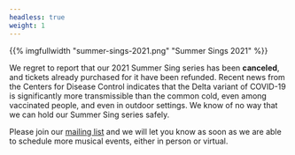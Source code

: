 ```yaml
---
headless: true
weight: 1
---
```


{{% imgfullwidth "summer-sings-2021.png" "Summer Sings 2021" %}}

We regret to report that our 2021 Summer Sing series has been **canceled**, and
tickets already purchased for it have been refunded. Recent news from the
Centers for Disease Control indicates that the Delta variant of COVID-19 is
significantly more transmissible than the common cold, even among vaccinated
people, and even in outdoor settings. We know of no way that we can hold our
Summer Sing series safely.

Please join our [mailing list](/mailing-list/) and we will let you know as soon
as we are able to schedule more musical events, either in person or virtual.
